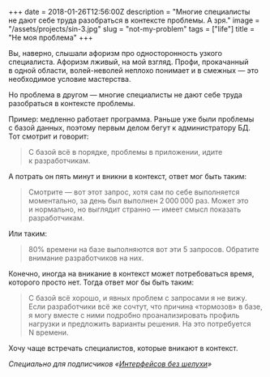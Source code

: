 +++
date = 2018-01-26T12:56:00Z
description = "Многие специалисты не дают себе труда разобраться в контексте проблемы. А зря."
image = "/assets/projects/sin-3.jpg"
slug = "not-my-problem"
tags = ["life"]
title = "Не моя проблема"
+++

Вы, наверно, слышали афоризм про односторонность узкого специалиста. Афоризм лживый, на мой взгляд. Профи, прокачанный в одной области, волей-неволей неплохо понимает и в смежных — это необходимое условие мастерства.

Но проблема в другом — многие специалисты не дают себе труда разобраться в контексте проблемы.

Пример: медленно работает программа. Раньше уже были проблемы с базой данных, поэтому первым делом бегут к администратору БД. Тот смотрит и говорит:

> С базой всё в порядке, проблемы в приложении, идите к разработчикам.

А потрать он пять минут и вникни в контекст, ответ мог быть таким:

> Смотрите — вот этот запрос, хотя сам по себе выполняется моментально, за день был выполнен 2 000 000 раз. Может это и нормально, но выглядит странно — имеет смысл показать разработчикам.

Или таким:

> 80% времени на базе выполняются вот эти 5 запросов. Обратите внимание разработчиков на них.

Конечно, иногда на вникание в контекст может потребоваться время, которого просто нет. Тогда ответ мог бы быть таким:

> С базой всё хорошо, и явных проблем с запросами я не вижу. Если разработчики всё же сочтут, что причина «тормозов» в базе, я могу вместе с ними подробно проанализировать профиль нагрузки и предложить варианты решения. На это потребуется N времени.

Хочу чаще встречать специалистов, которые вникают в контекст.

<div class="row">
<div class="col-xs-12 col-sm-10 col-md-8"><p><em>Специально для подписчиков <span class="nowrap"><i class="far fa-star color-sin"></i> «<a href="tg://resolve?domain=dangry">Интерфейсов без шелухи</a>»</span></em></p></div>
</div>

